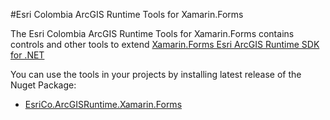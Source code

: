 #Esri Colombia ArcGIS Runtime Tools for Xamarin.Forms

The Esri Colombia ArcGIS Runtime Tools for Xamarin.Forms contains controls and other tools to extend 
[Xamarin.Forms Esri ArcGIS Runtime SDK for .NET](https://developers.arcgis.com/net/latest/forms/guide/guide-home.htm)

You can use the tools in your projects by installing latest release of the Nuget Package:
- [EsriCo.ArcGISRuntime.Xamarin.Forms](https://www.nuget.org/packages/EsriCo.ArcGISRuntime.Xamarin.Forms)